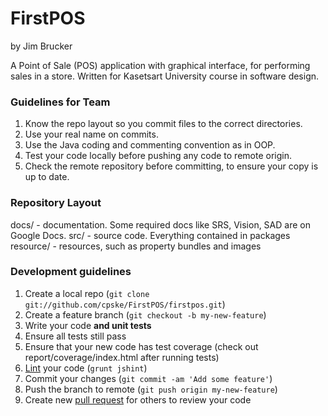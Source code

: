 FirstPOS
========
by Jim Brucker

A Point of Sale (POS) application with graphical interface, for performing sales in a store. Written for Kasetsart University course in software design.

### Guidelines for Team

1. Know the repo layout so you commit files to the correct directories.
2. Use your real name on commits.
3. Use the Java coding and commenting convention as in OOP.
4. Test your code locally before pushing any code to remote origin.
5. Check the remote repository before committing, to ensure your copy is up to date.


### Repository Layout
  docs/ - documentation. Some required docs like SRS, Vision, SAD are on Google Docs.
  src/ - source code. Everything contained in packages
  resource/ - resources, such as property bundles and images
  
  
### Development guidelines

1. Create a local repo (`git clone git://github.com/cpske/FirstPOS/firstpos.git`)
2. Create a feature branch (`git checkout -b my-new-feature`)
3. Write your code **and unit tests**
4. Ensure all tests still pass 
5. Ensure that your new code has test coverage (check out report/coverage/index.html after running tests)
6. [Lint](https://github.com/jshint/jshint/) your code (`grunt jshint`)
7. Commit your changes (`git commit -am 'Add some feature'`)
8. Push the branch to remote (`git push origin my-new-feature`)
9. Create new [pull request](https://help.github.com/articles/using-pull-requests) for others to review your code
  
  
   
